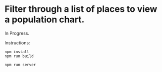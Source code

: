 # Filter through a list of places to view a population chart.

In Progress.

Instructions:

```
npm install
npm run build

npm run server
```


